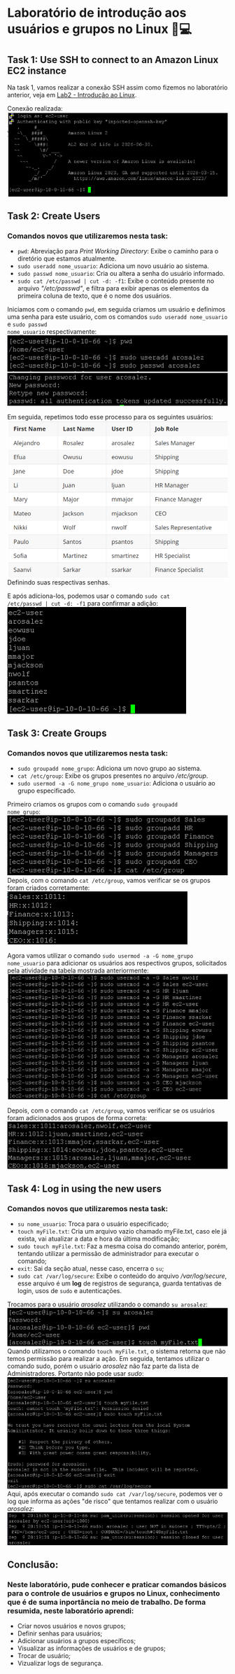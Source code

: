 # Laboratório de introdução aos usuários e grupos no Linux 🐧💻



## Task 1: Use SSH to connect to an Amazon Linux EC2 instance

Na task 1, vamos realizar a conexão SSH assim como fizemos no laboratório anterior, veja em [Lab2 - Introdução ao Linux](https://github.com/RodrigoArraes07/Labs-AWS/blob/main/Lab2-IntroducaoLinux/README.md).

Conexão realizada: <br>
![](images/2025-09-09-16-25-12.png)

## Task 2: Create Users

### Comandos novos que utilizaremos nesta task:

- <code>pwd</code>: Abreviação para *Print Working Directory*: Exibe o caminho para o diretório que estamos atualmente. <br>
- <code>sudo useradd nome_usuario</code>: Adiciona um novo usuário ao sistema. <br>
- <code>sudo passwd nome_usuario</code>: Cria ou altera a senha do usuário informado. <br>
- <code>sudo cat /etc/passwd | cut -d: -f1</code>: Exibe o conteúdo presente no arquivo *"/etc/passwd"*, e filtra para exibir apenas os elementos da primeira coluna de texto, que é o nome dos usuários.

Iniciamos com o comando <code>pwd</code>, em seguida criamos um usuário e definimos uma senha para este usuário, com os comandos <code>sudo useradd nome_usuario</code> e  <code>sudo passwd nome_usuario</code> respectivamente: <br>
![](images/2025-09-09-16-43-53.png) <br>
![](images/2025-09-09-16-44-14.png)

Em seguida, repetimos todo esse processo para os seguintes usuários: <br>
![](images/2025-09-09-16-56-00.png) <br>
Definindo suas respectivas senhas.

E após adiciona-los, podemos usar o comando <code>sudo cat /etc/passwd | cut -d: -f1</code> para confirmar a adição: <br>
![](images/2025-09-09-16-57-27.png)

## Task 3: Create Groups

### Comandos novos que utilizaremos nesta task:

- <code>sudo groupadd nome_grupo</code>: Adiciona um novo grupo ao sistema. <br>
- <code>cat /etc/group</code>: Exibe os grupos presentes no arquivo */etc/group*.
- <code>sudo usermod -a -G nome_grupo nome_usuario</code>: Adiciona o usuário ao grupo especificado. <br>

Primeiro criamos os grupos com o comando <code>sudo groupadd nome_grupo</code>: <br>
![](images/2025-09-09-17-05-49.png) <br>
Depois, com o comando <code>cat /etc/group</code>, vamos verificar se os grupos foram criados corretamente: <br>
![](images/2025-09-09-17-06-20.png)

Agora vamos utilizar o comando <code>sudo usermod -a -G nome_grupo nome_usuario</code> para adicionar os usuários aos respectivos grupos, solicitados pela atividade na tabela mostrada anteriormente: <br>
![](images/2025-09-09-17-14-57.png)

Depois, com o comando <code>cat /etc/group</code>, vamos verificar se os usuários foram adicionados aos grupos de forma correta: <br>
![](images/2025-09-09-17-15-11.png)


## Task 4: Log in using the new users

### Comandos novos que utilizaremos nesta task:

- <code>su nome_usuario</code>: Troca para o usuário especificado;
- <code>touch myFile.txt</code>: Cria um arquivo vazio chamado myFile.txt, caso ele já exista, vai atualizar a data e hora da última modificação;
- <code>sudo touch myFile.txt</code>: Faz a mesma coisa do comando anterior, porém, tentando utilizar a permissão de administrador para executar o comando;
- <code>exit</code>: Sai da seção atual, nesse caso, encerra o <code>su</code>;
- <code>sudo cat /var/log/secure</code>: Exibe o conteúdo do arquivo */var/log/secure*, esse arquivo é um **log** de registros de segurança, guarda tentativas de login, usos de <code>sudo</code> e autenticações.

Trocamos para o usuário *arosalez* utilizando o comando <code>su arosalez</code>: <br>
![](images/2025-09-09-17-18-07.png) <br>
Quando utilizamos o comando <code>touch myFile.txt</code>, o sistema retorna que não temos permissão para realizar a ação. Em seguida, tentamos utilizar o comando sudo, porém o usuário *arosalez* não faz parte da lista de Administradores. Portanto não pode usar *sudo*: <br>
![](images/2025-09-09-17-22-30.png) <br>
Aqui, após executar o comando <code>sudo cat /var/log/secure</code>, podemos ver o log que informa as ações "de risco" que tentamos realizar com o usuário *arosalez*: <br>
![](images/2025-09-09-17-21-51.png)


## Conclusão:

<h3>
Neste laboratório, pude conhecer e praticar comandos básicos para o controle de usuários e grupos no Linux, conhecimento que é de suma inportância no meio de trabalho. De forma resumida, neste laboratório aprendi: 
</h3>

- Criar novos usuários e novos grupos; <br>
- Definir senhas para usuários; <br>
- Adicionar usuários a grupos específicos; <br>
- Visualizar as informações de usuários e de grupos; <br>
- Trocar de usuário; <br>
- Vizualizar logs de segurança. <br>